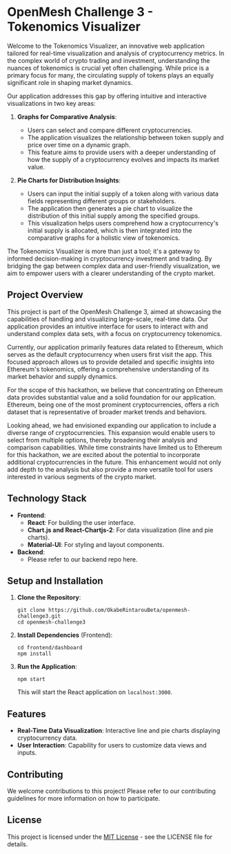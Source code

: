 # OpenMesh Challenge 3 - Tokenomics Visualizer

Welcome to the Tokenomics Visualizer, an innovative web application tailored for real-time visualization and analysis of cryptocurrency metrics. In the complex world of crypto trading and investment, understanding the nuances of tokenomics is crucial yet often challenging. While price is a primary focus for many, the circulating supply of tokens plays an equally significant role in shaping market dynamics.

Our application addresses this gap by offering intuitive and interactive visualizations in two key areas:

1. **Graphs for Comparative Analysis**:
   - Users can select and compare different cryptocurrencies.
   - The application visualizes the relationship between token supply and price over time on a dynamic graph.
   - This feature aims to provide users with a deeper understanding of how the supply of a cryptocurrency evolves and impacts its market value.

2. **Pie Charts for Distribution Insights**:
   - Users can input the initial supply of a token along with various data fields representing different groups or stakeholders.
   - The application then generates a pie chart to visualize the distribution of this initial supply among the specified groups.
   - This visualization helps users comprehend how a cryptocurrency's initial supply is allocated, which is then integrated into the comparative graphs for a holistic view of tokenomics.

The Tokenomics Visualizer is more than just a tool; it's a gateway to informed decision-making in cryptocurrency investment and trading. By bridging the gap between complex data and user-friendly visualization, we aim to empower users with a clearer understanding of the crypto market.


## Project Overview

This project is part of the OpenMesh Challenge 3, aimed at showcasing the capabilities of handling and visualizing large-scale, real-time data. Our application provides an intuitive interface for users to interact with and understand complex data sets, with a focus on cryptocurrency tokenomics.

Currently, our application primarily features data related to Ethereum, which serves as the default cryptocurrency when users first visit the app. This focused approach allows us to provide detailed and specific insights into Ethereum's tokenomics, offering a comprehensive understanding of its market behavior and supply dynamics.

For the scope of this hackathon, we believe that concentrating on Ethereum data provides substantial value and a solid foundation for our application. Ethereum, being one of the most prominent cryptocurrencies, offers a rich dataset that is representative of broader market trends and behaviors.

Looking ahead, we had envisioned expanding our application to include a diverse range of cryptocurrencies. This expansion would enable users to select from multiple options, thereby broadening their analysis and comparison capabilities. While time constraints have limited us to Ethereum for this hackathon, we are excited about the potential to incorporate additional cryptocurrencies in the future. This enhancement would not only add depth to the analysis but also provide a more versatile tool for users interested in various segments of the crypto market.


## Technology Stack

- **Frontend**:
  - **React**: For building the user interface.
  - **Chart.js and React-Chartjs-2**: For data visualization (line and pie charts).
  - **Material-UI**: For styling and layout components.
- **Backend**:
  - Please refer to our backend repo here.


## Setup and Installation

1. **Clone the Repository**:
   ```
   git clone https://github.com/OkabeRintarouBeta/openmesh-challenge3.git
   cd openmesh-challenge3
   ```

2. **Install Dependencies** (Frontend):
   ```
   cd frontend/dashboard
   npm install
   ```

3. **Run the Application**:
   ```
   npm start
   ```
   This will start the React application on `localhost:3000`.


## Features

- **Real-Time Data Visualization**: Interactive line and pie charts displaying cryptocurrency data.
- **User Interaction**: Capability for users to customize data views and inputs.


## Contributing

We welcome contributions to this project! Please refer to our contributing guidelines for more information on how to participate.


## License

This project is licensed under the [MIT License](LICENSE) - see the LICENSE file for details.
